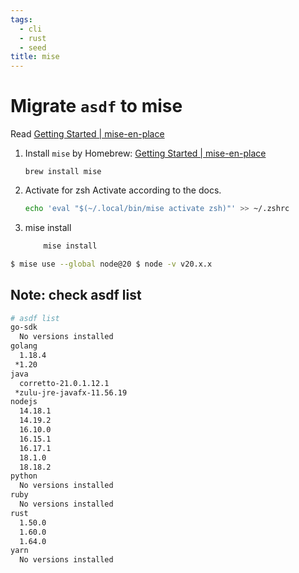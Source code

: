 ```yaml
---
tags:
  - cli
  - rust
  - seed
title: mise
---
```

# Migrate `asdf` to mise

Read [Getting Started | mise-en-place](https://mise.jdx.dev/getting-started.html)

1) Install `mise` by Homebrew: [Getting Started | mise-en-place](https://mise.jdx.dev/getting-started.html#homebrew)
	```shell
	brew install mise
	```

2) Activate for zsh
   Activate according to the docs.
	```zsh
	echo 'eval "$(~/.local/bin/mise activate zsh)"' >> ~/.zshrc
	```

3) mise install
	```zsh
		mise install
	```


```zsh
$ mise use --global node@20 $ node -v v20.x.x
```

## Note: check asdf list

```zsh
# asdf list
go-sdk
  No versions installed
golang
  1.18.4
 *1.20
java
  corretto-21.0.1.12.1
 *zulu-jre-javafx-11.56.19
nodejs
  14.18.1
  14.19.2
  16.10.0
  16.15.1
  16.17.1
  18.1.0
  18.18.2
python
  No versions installed
ruby
  No versions installed
rust
  1.50.0
  1.60.0
  1.64.0
yarn
  No versions installed
```
